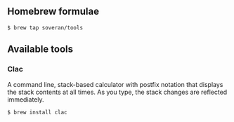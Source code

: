 Homebrew formulae
-----------------

```shell
$ brew tap soveran/tools
```

Available tools
---------------

### Clac

A command line, stack-based calculator with postfix notation that displays the stack contents at all times. As you type, the stack changes are reflected immediately.

```shell
$ brew install clac
```

